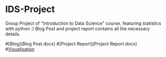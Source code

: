 # IDS-Project

Group Project of "Introduction to Data Science" course, featuring statistics with python :)
Blog Post and project report contains all the necessary details.

#[Blog](Blog Post.docx)
#[Project Report](Project Report.docx)
#[Visualisation](Visualization.docx)
